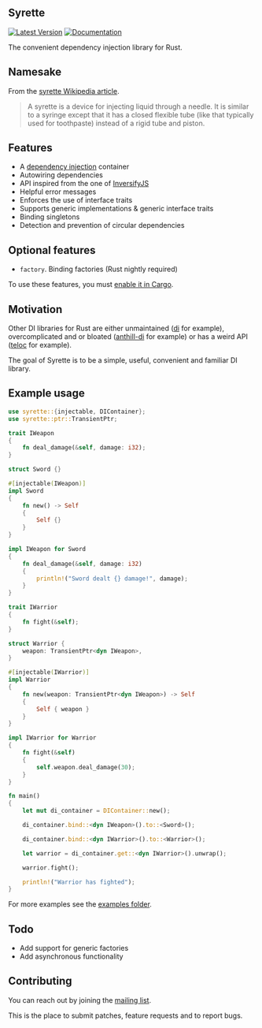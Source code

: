 ## Syrette
[![Latest Version](https://img.shields.io/crates/v/syrette)](https://crates.io/crates/syrette)
[![Documentation](https://img.shields.io/badge/docs.rs-syrette-brightgreen)](https://docs.rs/syrette)

The convenient dependency injection library for Rust.

## Namesake
From the [syrette Wikipedia article](https://en.wikipedia.org/wiki/Syrette).
> A syrette is a device for injecting liquid through a needle.
> It is similar to a syringe except that it has a closed flexible
> tube (like that typically used for toothpaste) instead of a rigid tube and piston.

## Features
- A [dependency injection](https://en.wikipedia.org/wiki/Dependency_injection) container
- Autowiring dependencies
- API inspired from the one of [InversifyJS](https://github.com/inversify/InversifyJS)
- Helpful error messages
- Enforces the use of interface traits
- Supports generic implementations & generic interface traits
- Binding singletons
- Detection and prevention of circular dependencies

## Optional features
- `factory`. Binding factories (Rust nightly required)

To use these features, you must [enable it in Cargo](https://doc.rust-lang.org/cargo/reference/features.html#dependency-features).

## Motivation
Other DI libraries for Rust are either unmaintained ([di](https://crates.io/crates/di) for example),
overcomplicated and or bloated ([anthill-di](https://crates.io/crates/anthill-di) for example)
or has a weird API ([teloc](https://crates.io/crates/teloc) for example).

The goal of Syrette is to be a simple, useful, convenient and familiar DI library.

## Example usage
```rust
use syrette::{injectable, DIContainer};
use syrette::ptr::TransientPtr;

trait IWeapon
{
	fn deal_damage(&self, damage: i32);
}

struct Sword {}

#[injectable(IWeapon)]
impl Sword
{
	fn new() -> Self
	{
		Self {}
	}
}

impl IWeapon for Sword
{
	fn deal_damage(&self, damage: i32)
	{
		println!("Sword dealt {} damage!", damage);
	}
}

trait IWarrior
{
	fn fight(&self);
}

struct Warrior {
	weapon: TransientPtr<dyn IWeapon>,
}

#[injectable(IWarrior)]
impl Warrior
{
	fn new(weapon: TransientPtr<dyn IWeapon>) -> Self
	{
		Self { weapon }
	}
}

impl IWarrior for Warrior
{
	fn fight(&self)
	{
		self.weapon.deal_damage(30);
	}
}

fn main()
{
	let mut di_container = DIContainer::new();

	di_container.bind::<dyn IWeapon>().to::<Sword>();

	di_container.bind::<dyn IWarrior>().to::<Warrior>();

	let warrior = di_container.get::<dyn IWarrior>().unwrap();

	warrior.fight();

	println!("Warrior has fighted");
}
```

For more examples see the [examples folder](https://git.hampusmat.com/syrette/tree/examples).

## Todo
- Add support for generic factories
- Add asynchronous functionality

## Contributing
You can reach out by joining the [mailing list](https://lists.hampusmat.com/postorius/lists/syrette.lists.hampusmat.com/).

This is the place to submit patches, feature requests and to report bugs.

